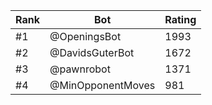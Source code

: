 Rank|Bot|Rating
---|---|---
#1|@OpeningsBot|1993
#2|@DavidsGuterBot|1672
#3|@pawnrobot|1371
#4|@MinOpponentMoves|981
